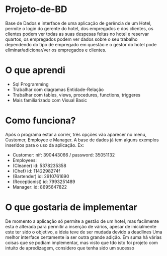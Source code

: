 # Projeto-de-BD

Base de Dados e interface de uma aplicação de gerência de um Hotel, permite o login do gerente do hotel, dos empregados e dos clientes, os clientes podem ver todas as suas despesas feitas no hotel e reservar quartos, os empregados podem ver dados sobre o seu trabalho dependendo do tipo de empregado em questão e o gestor do hotel pode eliminar/adicionar/ver os empregados e clientes.

# O que aprendi

* Sql Programming
* Trabalhar com diagramas Entidade-Relação
* Trabalhar com tables, views, procedures, functions, triggeres
* Mais familiarizado com Visual Basic 

# Como funciona?

Após o programa estar a correr, três opções vão aparecer no menu, Customer, Employee e Manager.
A base de dados já tem alguns exemplos inseridos para o uso da aplicação. Ex:
* Customer: nif: 390443066 / password: 35051132
* Employees: 
* (Cleaner) id: 5378235358
* (Chef) id: 1142298274f
* (Bartender) id: 2910761690
* (Receptionist) id: 7993251489
* Manager: id: 8695647822

# O que gostaria de implementar

De momento a aplicação só permite a gestão de um hotel, mas facilmente esta é alterada para permitir a inserção de vários, apesar de inicialmente este ter sido o objetivo, a ideia teve de ser mudada devido a deadlines
Uma melhor interface certamente ia ser outra grande adição.
Em suma há várias coisas que se podiam implementar, mas visto que tdo isto foi projeto com intuito de apredizagem, considero que tenha sido um sucesso
